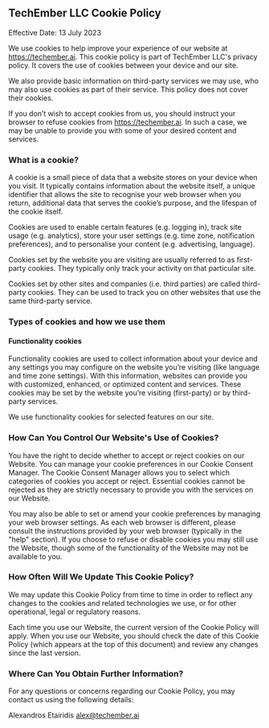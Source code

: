 TechEmber LLC Cookie Policy
----------------------------------

Effective Date: 13 July 2023

We use cookies to help improve your experience of our website at <https://techember.ai>. This cookie policy is part of TechEmber LLC's privacy policy. It covers the use of cookies between your device and our site.

We also provide basic information on third-party services we may use, who may also use cookies as part of their service. This policy does not cover their cookies.

If you don’t wish to accept cookies from us, you should instruct your browser to refuse cookies from <https://techember.ai>. In such a case, we may be unable to provide you with some of your desired content and services.

### What is a cookie?

A cookie is a small piece of data that a website stores on your device when you visit. It typically contains information about the website itself, a unique identifier that allows the site to recognise your web browser when you return, additional data that serves the cookie’s purpose, and the lifespan of the cookie itself.

Cookies are used to enable certain features (e.g. logging in), track site usage (e.g. analytics), store your user settings (e.g. time zone, notification preferences), and to personalise your content (e.g. advertising, language).

Cookies set by the website you are visiting are usually referred to as first-party cookies. They typically only track your activity on that particular site.

Cookies set by other sites and companies (i.e. third parties) are called third-party cookies. They can be used to track you on other websites that use the same third-party service.

### Types of cookies and how we use them

#### Functionality cookies

Functionality cookies are used to collect information about your device and any settings you may configure on the website you’re visiting (like language and time zone settings). With this information, websites can provide you with customized, enhanced, or optimized content and services. These cookies may be set by the website you’re visiting (first-party) or by third-party services.

We use functionality cookies for selected features on our site.

### How Can You Control Our Website's Use of Cookies?

You have the right to decide whether to accept or reject cookies on our Website. You can manage your cookie preferences in our Cookie Consent Manager. The Cookie Consent Manager allows you to select which categories of cookies you accept or reject. Essential cookies cannot be rejected as they are strictly necessary to provide you with the services on our Website.

You may also be able to set or amend your cookie preferences by managing your web browser settings. As each web browser is different, please consult the instructions provided by your web browser (typically in the "help" section). If you choose to refuse or disable cookies you may still use the Website, though some of the functionality of the Website may not be available to you.

### How Often Will We Update This Cookie Policy?

We may update this Cookie Policy from time to time in order to reflect any changes to the cookies and related technologies we use, or for other operational, legal or regulatory reasons.

Each time you use our Website, the current version of the Cookie Policy will apply. When you use our Website, you should check the date of this Cookie Policy (which appears at the top of this document) and review any changes since the last version.

### Where Can You Obtain Further Information?

For any questions or concerns regarding our Cookie Policy, you may contact us using the following details:

Alexandros Etairidis
alex@techember.ai
